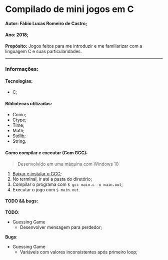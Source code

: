 # Compilado de mini jogos em C
#### Autor: Fábio Lucas Romeiro de Castro;
#### Ano: 2018;
**Propósito:** Jogos feitos para me introduzir e me familiarizar com a linguagem C e suas particularidades.

---
### Informações:
#### Tecnologias:
- C;

#### Bibliotecas utilizadas:
- Conio;
- Ctype;
- Time;
- Math;
- Stdlib;
- String.

#### Como compilar e executar (Com GCC):
> Desenvolvido em uma máquina com Windows 10

1. [Baixar e instalar o GCC](https://sourceforge.net/projects/tdm-gcc/);
2. No terminal, ir até a pasta do diretório;
3. Compilar o programa com `$ gcc main.c -o main.out`;
4. Executar o jogo com `$ main.out`.

#### TODO && bugs:
**TODO**:
- Guessing Game
	- Desenvolver mensagem para perdedor;

**Bugs**:
- Guessing Game
	- Variáveis com valores inconsistentes após primeiro loop;
